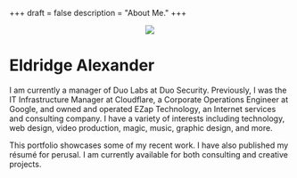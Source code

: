 +++
draft = false
description = "About Me."
+++
<center><img src="/img/eldridge_alexander.jpg"></center>
<h1>Eldridge Alexander</h1>

I am currently a manager of Duo Labs at Duo Security. Previously, I was the IT Infrastructure Manager at Cloudflare, a Corporate Operations Engineer at Google, and owned and operated EZap Technology, an Internet services and consulting company. I have a variety of interests including technology, web design, video production, magic, music, graphic design, and more.

This portfolio showcases some of my recent work. I have also published my résumé for perusal. I am currently available for both consulting and creative projects.
